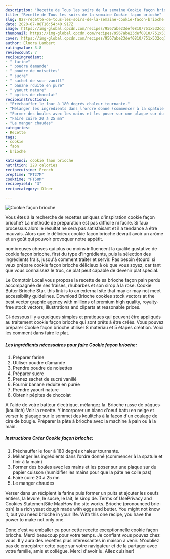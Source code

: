 ```yaml
---
description: "Recette de Tous les soirs de la semaine Cookie façon brioche"
title: "Recette de Tous les soirs de la semaine Cookie façon brioche"
slug: 827-recette-de-tous-les-soirs-de-la-semaine-cookie-facon-brioche
date: 2020-07-08T16:54:40.917Z
image: https://img-global.cpcdn.com/recipes/9567abe23def0810/751x532cq70/cookie-facon-brioche-photo-principale-de-la-recette.jpg
thumbnail: https://img-global.cpcdn.com/recipes/9567abe23def0810/751x532cq70/cookie-facon-brioche-photo-principale-de-la-recette.jpg
cover: https://img-global.cpcdn.com/recipes/9567abe23def0810/751x532cq70/cookie-facon-brioche-photo-principale-de-la-recette.jpg
author: Elnora Lambert
ratingvalue: 3.8
reviewcount: 7
recipeingredient:
- " farine"
- " poudre damande"
- " poudre de noisettes"
- " sucre"
- " sachet de sucr vanill"
- " banane rduite en pure"
- " yaourt nature"
- " ppites de chocolat"
recipeinstructions:
- "Préchauffer le four à 180 degrés chaleur tournante."
- "Mélanger les ingrédients dans l’ordre donné (commencer à la spatule et finir à la main)"
- "Former des boules avec les mains et les poser sur une plaque sur du papier cuisson (humidifier les mains pour que la pâte ne colle pas)"
- "Faire cuire 20 à 25 mn"
- "Le manger chaudes"
categories:
- Recette
tags:
- cookie
- faon
- brioche

katakunci: cookie faon brioche 
nutrition: 228 calories
recipecuisine: French
preptime: "PT27M"
cooktime: "PT50M"
recipeyield: "3"
recipecategory: Dîner

---
```



![Cookie façon brioche](https://img-global.cpcdn.com/recipes/9567abe23def0810/751x532cq70/cookie-facon-brioche-photo-principale-de-la-recette.jpg)

Vous êtes à la recherche de recettes uniques d'inspiration cookie façon brioche? La méthode de préparation est pas difficile ni facile. Si faux processus alors le résultat ne sera pas satisfaisant et il a tendance à être mauvais. Alors que le délicieux cookie façon brioche devrait avoir un arôme et un goût qui pouvoir provoquer notre appétit.

nombreuses choses qui plus ou moins influencent la qualité gustative de cookie façon brioche, first du type d'ingrédients, puis la sélection des ingrédients frais, jusqu'à comment traiter et servir. Pas besoin étourdi si veux prépare cookie façon brioche délicieux à où que vous soyez, car tant que vous connaissez le truc, ce plat peut capable de devenir plat spécial.

Le Comptoir Local vous propose la recette de sa brioche façon pain perdu accompagnée de ses fraises, rhubarbes et son sirop à la rose. Cookie Butter Brioche Star. this link is to an external site that may or may not meet accessibility guidelines. Download Brioche cookies stock vectors at the best vector graphic agency with millions of premium high quality, royalty-free stock vectors, illustrations and cliparts at reasonable prices.


Ci-dessous il y a quelques simples et pratiques qui peuvent être appliqués au traitement cookie façon brioche qui sont prêts à être créés. Vous pouvez préparer Cookie façon brioche utiliser 8 matériau et 5 étapes création. Voici les comment dans faire le plat.

<!--inarticleads1-->

##### Les ingrédients nécessaires pour faire Cookie façon brioche:

1. Préparer  farine
1. Utiliser  poudre d’amande
1. Prendre  poudre de noisettes
1. Préparer  sucre
1. Prenez  sachet de sucré vanillé
1. Fournir  banane réduite en purée
1. Prendre  yaourt nature
1. Obtenir  pépites de chocolat


A l&#39;aide de votre batteur électrique, mélangez la. Brioche russe de pâques (koulitch) Voir la recette. Y incorporer un blanc d&#39;oeuf battu en neige et verser le glaçage sur le sommet des koulitchs à la façon d&#39;un coulage de cire de bougie. Préparer la pâte à brioche avec la machine à pain ou à la main. 

<!--inarticleads2-->

##### Instructions Créer Cookie façon brioche:

1. Préchauffer le four à 180 degrés chaleur tournante.
1. Mélanger les ingrédients dans l’ordre donné (commencer à la spatule et finir à la main)
1. Former des boules avec les mains et les poser sur une plaque sur du papier cuisson (humidifier les mains pour que la pâte ne colle pas)
1. Faire cuire 20 à 25 mn
1. Le manger chaudes


Verser dans un récipient la farine puis former un puits et ajouter les oeufs entiers, la levure, le sucre, le lait, le sirop de. Terms of UsePrivacy and Cookies StatementSite MapHow the site works. Brioche (pronounced brie-osh) is a rich yeast dough made with eggs and butter. You might not know it, but you need brioche in your life. With this one recipe, you have the power to make not only one. 


Donc c'est va emballer ça pour cette recette exceptionnelle cookie façon brioche. Merci beaucoup pour votre temps. Je confiant vous pouvez chez vous. Il y aura des recettes plus  intéressantes in maison à venir. N'oubliez pas de enregistrer cette page sur votre navigateur et de la partager avec votre famille, amis et collègue. Merci d'avoir lu. Allez cuisiner!
